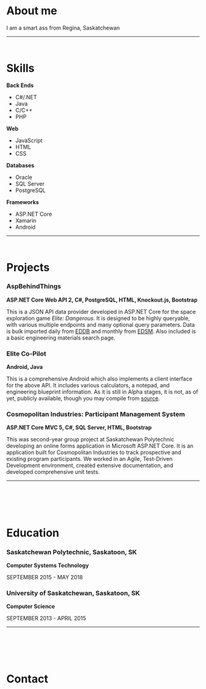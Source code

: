 <div class="heading" style="margin-top:65px;"></div>

# About me

I am a smart ass from Regina, Saskatchewan


***

<div class="heading" style="margin-top:65px;"></div>

# Skills
 
**Back Ends**
- C#/.NET
- Java
- C/C++
- PHP

**Web**
- JavaScript
- HTML
- CSS

**Databases**
- Oracle
- SQL Server
- PostgreSQL

**Frameworks**
- ASP.NET Core
- Xamarin
- Android


***

<div class="heading" style="margin-top:65px;"></div>

# Projects
### AspBehindThings
**ASP.NET Core Web API 2, C#, PostgreSQL, HTML, Knockout.js, Bootstrap**

This is a JSON API data provider developed in ASP.NET Core for the space exploration game *Elite: Dangerous*. It is designed to be highly queryable, with various multiple endpoints and many optional query parameters. Data is bulk imported daily from [EDDB](https://eddb.io) and monthly from [EDSM](https://www.edsm.net). Also included is a basic engineering materials search page.

### Elite Co-Pilot
**Android, Java**

This is a comprehensive Android which also implements a client interface for the above API. It includes various calculators, a notepad, and engineering blueprint information. As it is still in Alpha stages, it is not, as of yet, publicly available, though you may compile from [source](https://github.com/cjboyle/Elite-Tools).

### Cosmopolitan Industries: Participant Management System
**ASP.NET Core MVC 5, C#, SQL Server, HTML, Bootstrap**

This was second-year group project at Saskatchewan Polytechnic developing an online forms application in Microsoft ASP.NET Core. It is an application built for Cosmopolitan Industries to track prospective and existing program participants. We worked in an Agile, Test-Driven Development environment, created extensive documentation, and developed comprehensive unit tests.


***

<div class="heading" style="padding-top:65px;"></div>

# Education
### Saskatchewan Polytechnic, Saskatoon, SK
**Computer Systems Technology**

SEPTEMBER 2015 - MAY 2018
### University of Saskatchewan, Saskatoon, SK
**Computer Science**

SEPTEMBER 2013 - APRIL 2015


***

<div class="heading" style="padding-top:65px;"></div>

# Contact
